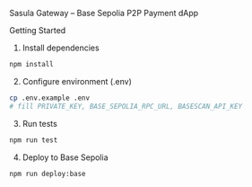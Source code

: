 Sasula Gateway – Base Sepolia P2P Payment dApp

Getting Started

1) Install dependencies
```bash
npm install
```

2) Configure environment (.env)
```bash
cp .env.example .env
# fill PRIVATE_KEY, BASE_SEPOLIA_RPC_URL, BASESCAN_API_KEY
```

3) Run tests
```bash
npm run test
```

4) Deploy to Base Sepolia
```bash
npm run deploy:base
```
